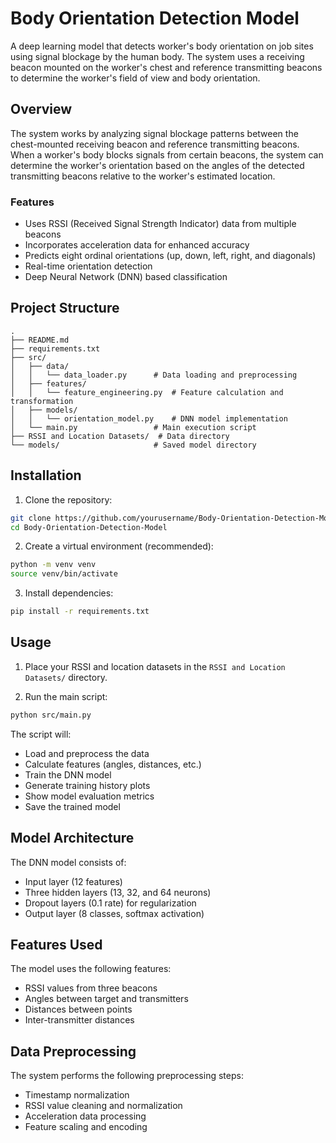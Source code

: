 # Body Orientation Detection Model

A deep learning model that detects worker's body orientation on job sites using signal blockage by the human body. The system uses a receiving beacon mounted on the worker's chest and reference transmitting beacons to determine the worker's field of view and body orientation.

## Overview

The system works by analyzing signal blockage patterns between the chest-mounted receiving beacon and reference transmitting beacons. When a worker's body blocks signals from certain beacons, the system can determine the worker's orientation based on the angles of the detected transmitting beacons relative to the worker's estimated location.

### Features

- Uses RSSI (Received Signal Strength Indicator) data from multiple beacons
- Incorporates acceleration data for enhanced accuracy
- Predicts eight ordinal orientations (up, down, left, right, and diagonals)
- Real-time orientation detection
- Deep Neural Network (DNN) based classification

## Project Structure

```
.
├── README.md
├── requirements.txt
├── src/
│   ├── data/
│   │   └── data_loader.py      # Data loading and preprocessing
│   ├── features/
│   │   └── feature_engineering.py  # Feature calculation and transformation
│   ├── models/
│   │   └── orientation_model.py    # DNN model implementation
│   └── main.py                 # Main execution script
├── RSSI and Location Datasets/  # Data directory
└── models/                     # Saved model directory
```

## Installation

1. Clone the repository:

```bash
git clone https://github.com/yourusername/Body-Orientation-Detection-Model.git
cd Body-Orientation-Detection-Model
```

2. Create a virtual environment (recommended):

```bash
python -m venv venv
source venv/bin/activate 
```

3. Install dependencies:

```bash
pip install -r requirements.txt
```

## Usage

1. Place your RSSI and location datasets in the `RSSI and Location Datasets/` directory.

2. Run the main script:

```bash
python src/main.py
```

The script will:

- Load and preprocess the data
- Calculate features (angles, distances, etc.)
- Train the DNN model
- Generate training history plots
- Show model evaluation metrics
- Save the trained model

## Model Architecture

The DNN model consists of:

- Input layer (12 features)
- Three hidden layers (13, 32, and 64 neurons)
- Dropout layers (0.1 rate) for regularization
- Output layer (8 classes, softmax activation)

## Features Used

The model uses the following features:

- RSSI values from three beacons
- Angles between target and transmitters
- Distances between points
- Inter-transmitter distances

## Data Preprocessing

The system performs the following preprocessing steps:

- Timestamp normalization
- RSSI value cleaning and normalization
- Acceleration data processing
- Feature scaling and encoding